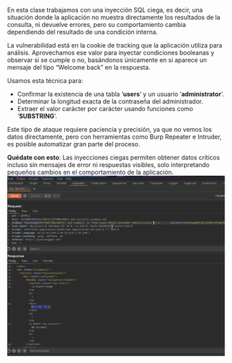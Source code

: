 En esta clase trabajamos con una inyección SQL ciega, es decir, una situación donde la aplicación no muestra directamente los resultados de la consulta, ni devuelve errores, pero su comportamiento cambia dependiendo del resultado de una condición interna.

La vulnerabilidad está en la cookie de tracking que la aplicación utiliza para análisis. Aprovechamos ese valor para inyectar condiciones booleanas y observar si se cumple o no, basándonos únicamente en si aparece un mensaje del tipo “Welcome back” en la respuesta.

Usamos esta técnica para:

- Confirmar la existencia de una tabla ‘**users**‘ y un usuario ‘**administrator**‘.
- Determinar la longitud exacta de la contraseña del administrador.
- Extraer el valor carácter por carácter usando funciones como ‘**SUBSTRING**‘.

Este tipo de ataque requiere paciencia y precisión, ya que no vemos los datos directamente, pero con herramientas como Burp Repeater e Intruder, es posible automatizar gran parte del proceso.

**Quédate con esto**: Las inyecciones ciegas permiten obtener datos críticos incluso sin mensajes de error ni respuestas visibles, solo interpretando pequeños cambios en el comportamiento de la aplicación.
![Pasted_image_20250702173215.png](/Imagenes/Pasted_image_20250702173215.png)

